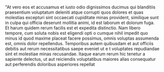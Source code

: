 "At vero eos et accusamus et iusto odio dignissimos ducimus qui blanditiis praesentium voluptatum deleniti atque corrupti quos dolores et quas molestias excepturi
sint occaecati cupiditate minas provident, similique sunt in culpa qui officia deserunt mollitia animi, id est laborum et dolorum fuga. 
Et harum quidem rerum facilis est et expedita distinctio. Nam libero tempore, cum soluta nobis est eligendi opti
o cumque nihil impedit quo minus id quod maxime placeat facere possimus, omnis voluptas assumenda est, omnis dolor repellendus. Temporibus autem quibusdam et aut officiis debitis aut rerum necessitatibus saepe eveniet ut e
t voluptates repudiandae sint et molestiae minas recusandae. Itaque earum rerum hic tenetur a sapiente delectus, ut aut
reiciendis voluptatibus maiores alias consequatur aut perferendis doloribus asperiores repellat

